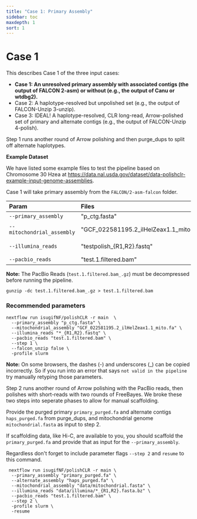 ```yaml
---
title: "Case 1: Primary Assembly"
sidebar: toc
maxdepth: 1
sort: 1
---
```


# Case 1
 
<!-- **A primary assembly without haplotype  (e.g., the output of Canu or wtdbg2).** -->

 This describes Case 1 of the three input cases:

* **Case 1: An unresolved primary assembly with associated contigs (the output of FALCON 2-asm) or without (e.g., the output of Canu or wtdbg2).**
* Case 2: A haplotype-resolved but unpolished set (e.g., the output of FALCON-Unzip 3-unzip).
* Case 3: IDEAL! A haplotype-resolved, CLR long-read, Arrow-polished set of primary and alternate contigs (e.g., the output of FALCON-Unzip 4-polish).

Step 1 runs another round of Arrow polishing and then purge_dups to split off alternate haplotypes.

**Example Dataset**

We have listed some example files to test the pipeline based on Chromosome 30 Hzea at https://data.nal.usda.gov/dataset/data-polishclr-example-input-genome-assemblies.

Case 1 will take primary assembly from the `FALCON/2-asm-falcon` folder.

| Param | Files | Download link|
|:--|:--|:--
| `--primary_assembly` | "p_ctg.fasta" | [p_ctg.fasta](https://data.nal.usda.gov/system/files/p_ctg.fasta)|
| `--mitochondrial_assembly` | "GCF_022581195.2_ilHelZeax1.1_mito.fa" | [GenBank download fasta](https://www.ncbi.nlm.nih.gov/nuccore/NC_061507.1?report=fasta)|
| `--illumina_reads` |"testpolish_{R1,R2}.fastq" | [testpolish_R1.fastq](https://data.nal.usda.gov/system/files/testpolish_R1.fastq), [testpolish_R2.fastq](https://data.nal.usda.gov/system/files/testpolish_R2.fastq) |
| `--pacbio_reads` | "test.1.filtered.bam" | [test.1.filtered.bam_.gz](https://data.nal.usda.gov/system/files/test.1.filtered.bam_.gz)|

**Note:** The PacBio Reads (`test.1.filtered.bam_.gz`) must be decompressed before running the pipeline. 

```
gunzip -dc test.1.filtered.bam_.gz > test.1.filtered.bam
```

### Recommended parameters

```
nextflow run isugifNF/polishCLR -r main  \
  --primary_assembly "p_ctg.fasta" \
  --mitochondrial_assembly "GCF_022581195.2_ilHelZeax1.1_mito.fa" \
  --illumina_reads "*_{R1,R2}.fastq" \
  --pacbio_reads "test.1.filtered.bam" \
  --step 1 \
  --falcon_unzip false \
  -profile slurm
```

**Note:** On some browsers, the dashes (-) and underscores (_) can be copied incorrectly.  So if you run into an error that says `not valid in the pipeline` try manually retyping those parameters.

Step 2 runs another round of Arrow polishing with the PacBio reads, then polishes with short-reads with two rounds of FreeBayes. We broke these two steps into seperate phases to allow for manual scaffolding.

Provide the purged primary `primary_purged.fa` and alternate contigs `haps_purged.fa` from purge_dups, and mitochondrial genome `mitochondrial.fasta` as input to step 2. 

If scaffolding data, like Hi-C, are available to you, you should scaffold the `primary_purged.fa` and provide that as input for the  `--primary_assembly`. 

Regardless don't forget to include parameter flags `--step 2` and `resume` to this command. 

```
 nextflow run isugifNF/polishCLR -r main \
  --primary_assembly "primary_purged.fa" \
  --alternate_assembly "haps_purged.fa" \
  --mitochondrial_assembly "data/mitochondrial.fasta" \
  --illumina_reads "data/illumina/*_{R1,R2}.fasta.bz" \
  --pacbio_reads "test.1.filtered.bam" \
  --step 2 \
  -profile slurm \
  -resume
  ```
